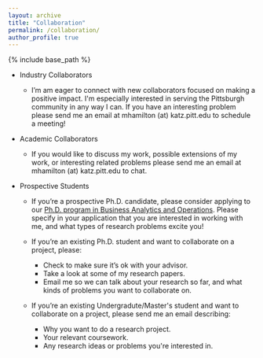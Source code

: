 ```yaml
---
layout: archive
title: "Collaboration"
permalink: /collaboration/
author_profile: true
---
```


{% include base_path %}


* Industry Collaborators
  * I’m am eager to connect with new collaborators focused on making a positive impact. I'm especially interested in serving the Pittsburgh community in any way I can. If you have an interesting problem please send me an email at mhamilton (at) katz.pitt.edu to schedule a meeting!

* Academic Collaborators
  * If you would like to discuss my work, possible extensions of my work, or interesting related problems please send me an email at mhamilton (at) katz.pitt.edu to chat.
  
* Prospective Students
  * If you’re a prospective Ph.D. candidate, please consider applying to our [Ph.D. program in Business Analytics and Operations](https://www.katz.business.pitt.edu/academics/phd/phd-bao). Please specify in your application that you are interested in working with me, and what types of research problems excite you!


  * If you’re an existing Ph.D. student and want to collaborate on a project, please:
    * Check to make sure it’s ok with your advisor.
    * Take a look at some of my research papers.
    * Email me so we can talk about your research so far, and what kinds of problems you want to collaborate on.

  * If you’re an existing Undergradute/Master's student and want to collaborate on a project, please send me an email describing:
    * Why you want to do a research project.
    * Your relevant coursework.
    * Any research ideas or problems you're interested in.
